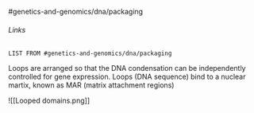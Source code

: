#genetics-and-genomics/dna/packaging
###### Links
```dataview
LIST FROM #genetics-and-genomics/dna/packaging
```

Loops are arranged so that the DNA condensation can be independently controlled for gene expression. Loops (DNA sequence) bind to a nuclear martix, known as MAR (matrix attachment regions)

![[Looped domains.png]]